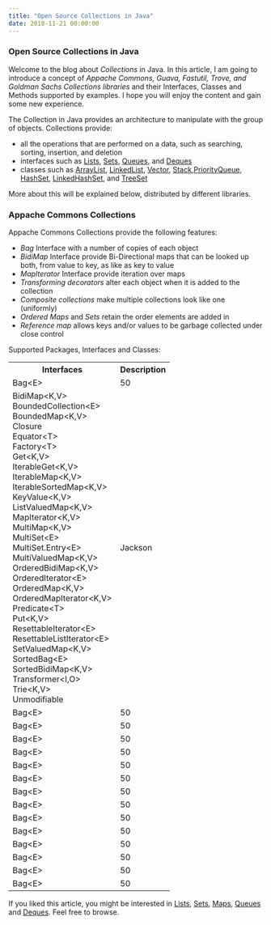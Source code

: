 ```yaml
---
title: "Open Source Collections in Java"
date: 2018-11-21 00:00:00
---
```


### <a href="#openSourceCollectionsInJava" name="openSourceCollectionsInJava"><i class="fa fa-link anchor" aria-hidden="true"></i></a> Open Source Collections in Java

Welcome to the blog about *Collections* in Java. In this article, I am going to introduce a concept of *Appache Commons, Guava, Fastutil, Trove, and Goldman Sachs Collections libraries* and their Interfaces, Classes and Methods supported by examples. I hope you will enjoy the content and gain some new experience.

The Collection in Java provides an architecture to manipulate with the group of objects. Collections provide:
* all the operations that are performed on a data, such as searching, sorting, insertion, and deletion
* interfaces such as <a href="https://programiranjepro.github.io/ivanursul/articles/java/lists">Lists</a>, <a href="https://programiranjepro.github.io/ivanursul/articles/java/sets">Sets</a>, <a href="https://programiranjepro.github.io/ivanursul/articles/java/queues">Queues</a>, and <a href="https://programiranjepro.github.io/ivanursul/articles/java/deques">Deques</a>
* classes such as <a href="https://programiranjepro.github.io/ivanursul/articles/java/lists">ArrayList<a/>, <a href="https://programiranjepro.github.io/ivanursul/articles/java/lists">LinkedList</a>, <a href="https://programiranjepro.github.io/ivanursul/articles/java/lists">Vector</a>, <a href="https://programiranjepro.github.io/ivanursul/articles/java/lists">Stack</a>,<a href="https://programiranjepro.github.io/ivanursul/articles/java/queues">PriorityQueue</a>, <a href="https://programiranjepro.github.io/ivanursul/articles/java/sets">HashSet</a>, <a href="https://programiranjepro.github.io/ivanursul/articles/java/sets">LinkedHashSet</a>, and <a href="https://programiranjepro.github.io/ivanursul/articles/java/sets"> TreeSet</a>

More about this will be explained below, distributed by different libraries.

### <a href="#appacheCommonsCollections" name="appacheCommonsCollections"><i class="fa fa-link anchor" aria-hidden="true"></i></a> Appache Commons Collections

Appache Commons Collections provide the following features:
* *Bag* Interface with a number of copies of each object
* *BidiMap* Interface provide Bi-Directional maps that can be looked up both, from value to key, as like as key to value
* *MapIterator* Interface provide iteration over maps
* *Transforming decorators* alter each object when it is added to the collection
* *Composite collections* make multiple collections look like one (uniformly)
* *Ordered Maps* and *Sets* retain the order elements are added in
* *Reference map* allows keys and/or values to be garbage collected under close control

Supported Packages, Interfaces and Classes:
<table style="width:100%">
  <tr>
    <th>Interfaces</th>
    <th>Description</th> 
  </tr>
  <tr>
    <td>Bag<&#xfeff;E></td>
    <td>50</td>
  </tr>
  <tr>
    <td>BidiMap<&#xfeff;K,V> <br /> BoundedCollection<&#xfeff;E> <br /> BoundedMap<&#xfeff;K,V> <br /> Closure<T> <br /> Equator<&#xfeff;T> <br /> Factory<&#xfeff;T> <br /> Get<&#xfeff;K,V> <br /> IterableGet<&#xfeff;K,V> <br /> IterableMap<&#xfeff;K,V> <br /> IterableSortedMap<&#xfeff;K,V> <br /> KeyValue<&#xfeff;K,V> <br /> ListValuedMap<&#xfeff;K,V> <br /> MapIterator<&#xfeff;K,V> <br /> MultiMap<&#xfeff;K,V> <br /> MultiSet<&#xfeff;E> <br /> MultiSet.Entry<&#xfeff;E> <br /> MultiValuedMap<&#xfeff;K,V> <br /> OrderedBidiMap<&#xfeff;K,V> <br /> OrderedIterator<&#xfeff;E> <br /> OrderedMap<&#xfeff;K,V> <br /> OrderedMapIterator<&#xfeff;K,V> <br /> Predicate<&#xfeff;T> <br /> Put<&#xfeff;K,V> <br /> ResettableIterator<&#xfeff;E> <br /> ResettableListIterator<&#xfeff;E> <br /> SetValuedMap<&#xfeff;K,V> <br /> SortedBag<&#xfeff;E> <br /> SortedBidiMap<&#xfeff;K,V> <br /> Transformer<&#xfeff;I,O> <br /> Trie<&#xfeff;K,V> <br /> Unmodifiable</td> </td>
    <td>Jackson</td> 
  </tr>
  <tr>
    <td>Bag<&#xfeff;E></td>
    <td>50</td>
  </tr>
  <tr>
    <td>Bag<&#xfeff;E></td>
    <td>50</td>
  </tr>
  <tr>
    <td>Bag<&#xfeff;E></td>
    <td>50</td>
  </tr>
  <tr>
    <td>Bag<&#xfeff;E></td>
    <td>50</td>
  </tr>
  <tr>
    <td>Bag<&#xfeff;E></td>
    <td>50</td>
  </tr>
  <tr>
    <td>Bag<&#xfeff;E></td>
    <td>50</td>
  </tr>
  <tr>
    <td>Bag<&#xfeff;E></td>
    <td>50</td>
  </tr>
  <tr>
    <td>Bag<&#xfeff;E></td>
    <td>50</td>
  </tr>
  <tr>
    <td>Bag<&#xfeff;E></td>
    <td>50</td>
  </tr>
  <tr>
    <td>Bag<&#xfeff;E></td>
    <td>50</td>
  </tr>
  <tr>
    <td>Bag<&#xfeff;E></td>
    <td>50</td>
  </tr>
  <tr>
    <td>Bag<&#xfeff;E></td>
    <td>50</td>
  </tr>
  <tr>
    <td>Bag<&#xfeff;E></td>
    <td>50</td>
  </tr>
  <tr>
    <td>Bag<&#xfeff;E></td>
    <td>50</td>
  </tr>      
      
</table>






If you liked this article, you might be interested in <a href="https://programiranjepro.github.io/ivanursul/articles/java/lists">Lists</a>, <a href="https://programiranjepro.github.io/ivanursul/articles/java/sets">Sets</a>, <a href="https://programiranjepro.github.io/ivanursul/articles/java/maps">Maps</a>, <a href="https://programiranjepro.github.io/ivanursul/articles/java/queues">Queues</a> and <a href="https://programiranjepro.github.io/ivanursul/articles/java/deques">Deques</a>. Feel free to browse.
